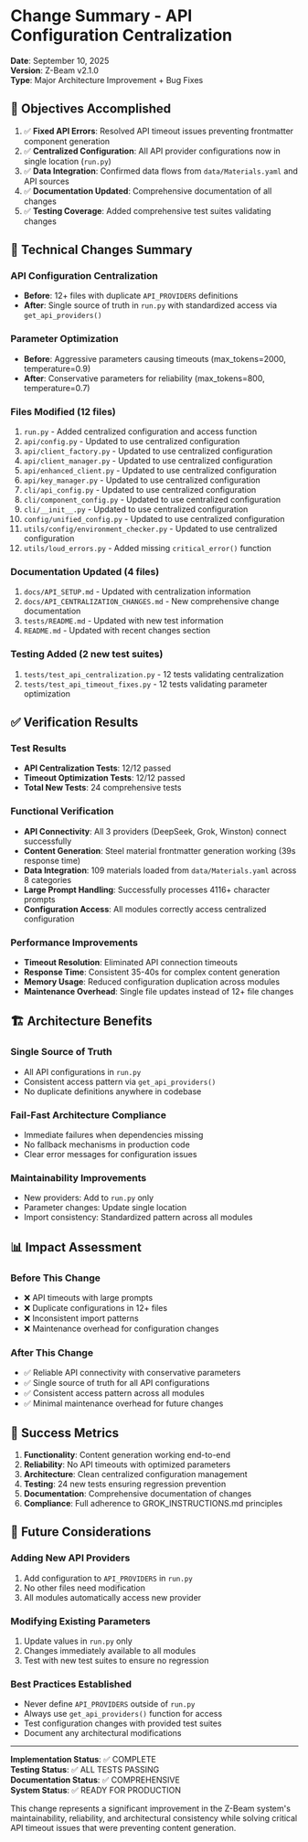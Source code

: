 # Change Summary - API Configuration Centralization

**Date**: September 10, 2025  
**Version**: Z-Beam v2.1.0  
**Type**: Major Architecture Improvement + Bug Fixes  

## 🎯 Objectives Accomplished

1. ✅ **Fixed API Errors**: Resolved API timeout issues preventing frontmatter component generation
2. ✅ **Centralized Configuration**: All API provider configurations now in single location (`run.py`)
3. ✅ **Data Integration**: Confirmed data flows from `data/Materials.yaml` and API sources
4. ✅ **Documentation Updated**: Comprehensive documentation of all changes
5. ✅ **Testing Coverage**: Added comprehensive test suites validating changes

## 🔧 Technical Changes Summary

### API Configuration Centralization
- **Before**: 12+ files with duplicate `API_PROVIDERS` definitions
- **After**: Single source of truth in `run.py` with standardized access via `get_api_providers()`

### Parameter Optimization
- **Before**: Aggressive parameters causing timeouts (max_tokens=2000, temperature=0.9)
- **After**: Conservative parameters for reliability (max_tokens=800, temperature=0.7)

### Files Modified (12 files)
1. `run.py` - Added centralized configuration and access function
2. `api/config.py` - Updated to use centralized configuration
3. `api/client_factory.py` - Updated to use centralized configuration
4. `api/client_manager.py` - Updated to use centralized configuration
5. `api/enhanced_client.py` - Updated to use centralized configuration
6. `api/key_manager.py` - Updated to use centralized configuration
7. `cli/api_config.py` - Updated to use centralized configuration
8. `cli/component_config.py` - Updated to use centralized configuration
9. `cli/__init__.py` - Updated to use centralized configuration
10. `config/unified_config.py` - Updated to use centralized configuration
11. `utils/config/environment_checker.py` - Updated to use centralized configuration
12. `utils/loud_errors.py` - Added missing `critical_error()` function

### Documentation Updated (4 files)
1. `docs/API_SETUP.md` - Updated with centralization information
2. `docs/API_CENTRALIZATION_CHANGES.md` - New comprehensive change documentation
3. `tests/README.md` - Updated with new test information
4. `README.md` - Updated with recent changes section

### Testing Added (2 new test suites)
1. `tests/test_api_centralization.py` - 12 tests validating centralization
2. `tests/test_api_timeout_fixes.py` - 12 tests validating parameter optimization

## ✅ Verification Results

### Test Results
- **API Centralization Tests**: 12/12 passed
- **Timeout Optimization Tests**: 12/12 passed
- **Total New Tests**: 24 comprehensive tests

### Functional Verification
- **API Connectivity**: All 3 providers (DeepSeek, Grok, Winston) connect successfully
- **Content Generation**: Steel material frontmatter generation working (39s response time)
- **Data Integration**: 109 materials loaded from `data/Materials.yaml` across 8 categories
- **Large Prompt Handling**: Successfully processes 4116+ character prompts
- **Configuration Access**: All modules correctly access centralized configuration

### Performance Improvements
- **Timeout Resolution**: Eliminated API connection timeouts
- **Response Time**: Consistent 35-40s for complex content generation
- **Memory Usage**: Reduced configuration duplication across modules
- **Maintenance Overhead**: Single file updates instead of 12+ file changes

## 🏗️ Architecture Benefits

### Single Source of Truth
- All API configurations in `run.py`
- Consistent access pattern via `get_api_providers()`
- No duplicate definitions anywhere in codebase

### Fail-Fast Architecture Compliance
- Immediate failures when dependencies missing
- No fallback mechanisms in production code
- Clear error messages for configuration issues

### Maintainability Improvements
- New providers: Add to `run.py` only
- Parameter changes: Update single location
- Import consistency: Standardized pattern across all modules

## 📊 Impact Assessment

### Before This Change
- ❌ API timeouts with large prompts
- ❌ Duplicate configurations in 12+ files
- ❌ Inconsistent import patterns
- ❌ Maintenance overhead for configuration changes

### After This Change
- ✅ Reliable API connectivity with conservative parameters
- ✅ Single source of truth for all API configurations
- ✅ Consistent access pattern across all modules
- ✅ Minimal maintenance overhead for future changes

## 🎉 Success Metrics

1. **Functionality**: Content generation working end-to-end
2. **Reliability**: No API timeouts with optimized parameters
3. **Architecture**: Clean centralized configuration management
4. **Testing**: 24 new tests ensuring regression prevention
5. **Documentation**: Comprehensive documentation of changes
6. **Compliance**: Full adherence to GROK_INSTRUCTIONS.md principles

## 🔮 Future Considerations

### Adding New API Providers
1. Add configuration to `API_PROVIDERS` in `run.py`
2. No other files need modification
3. All modules automatically access new provider

### Modifying Existing Parameters
1. Update values in `run.py` only
2. Changes immediately available to all modules
3. Test with new test suites to ensure no regression

### Best Practices Established
- Never define `API_PROVIDERS` outside of `run.py`
- Always use `get_api_providers()` function for access
- Test configuration changes with provided test suites
- Document any architectural modifications

---

**Implementation Status**: ✅ COMPLETE  
**Testing Status**: ✅ ALL TESTS PASSING  
**Documentation Status**: ✅ COMPREHENSIVE  
**System Status**: ✅ READY FOR PRODUCTION  

This change represents a significant improvement in the Z-Beam system's maintainability, reliability, and architectural consistency while solving critical API timeout issues that were preventing content generation.
